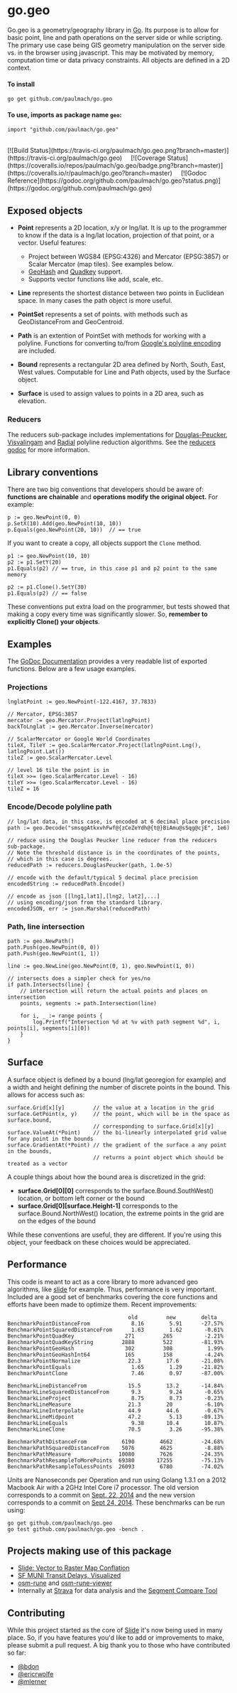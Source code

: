 go.geo
======

Go.geo is a geometry/geography library in [Go](http://golang.org). Its purpose is to allow for
basic point, line and path operations on the server side or while scripting. The primary use
case being GIS geometry manipulation on the server side vs. in the browser using javascript.
This may be motivated by memory, computation time or data privacy constraints.
All objects are defined in a 2D context.

#### To install
	
	go get github.com/paulmach/go.geo

#### To use, imports as package name `geo`:

	import "github.com/paulmach/go.geo"

<br />
[![Build Status](https://travis-ci.org/paulmach/go.geo.png?branch=master)](https://travis-ci.org/paulmach/go.geo)
&nbsp; &nbsp;
[![Coverage Status](https://coveralls.io/repos/paulmach/go.geo/badge.png?branch=master)](https://coveralls.io/r/paulmach/go.geo?branch=master)
&nbsp; &nbsp;
[![Godoc Reference](https://godoc.org/github.com/paulmach/go.geo?status.png)](https://godoc.org/github.com/paulmach/go.geo)

## Exposed objects
* **Point** represents a 2D location, x/y or lng/lat.
	It is up to the programmer to know if the data is a lng/lat location, projection of that point, or a vector.
	Useful features:
	* Project between WGS84 (EPSG:4326) and Mercator (EPSG:3857) or Scalar Mercator (map tiles). See examples below.
	* [GeoHash](https://godoc.org/github.com/paulmach/go.geo#Point.GeoHash) and [Quadkey](https://godoc.org/github.com/paulmach/go.geo#Point.Quadkey) support.
	* Supports vector functions like add, scale, etc. 
* **Line** represents the shortest distance between two points in Euclidean space.
	In many cases the path object is more useful.

* **PointSet** represents a set of points.
	with methods such as GeoDistanceFrom and GeoCentroid.

* **Path** is an extention of PointSet with methods for working with a polyline.
	Functions for converting to/from
	[Google's polyline encoding](https://developers.google.com/maps/documentation/utilities/polylinealgorithm) are included.
* **Bound** represents a rectangular 2D area defined by North, South, East, West values.
	Computable for Line and Path objects, used by the Surface object.
* **Surface** is used to assign values to points in a 2D area, such as elevation.

### Reducers

The reducers sub-package includes implementations for 
[Douglas-Peucker](http://en.wikipedia.org/wiki/Ramer%E2%80%93Douglas%E2%80%93Peucker_algorithm),
[Visvalingam](http://bost.ocks.org/mike/simplify/) 
and
[Radial](http://psimpl.sourceforge.net/radial-distance.html) 
polyline reduction algorithms. See the [reducers godoc](http://godoc.org/github.com/paulmach/go.geo/reducers) for more information.

## Library conventions

There are two big conventions that developers should be aware of:
**functions are chainable** and **operations modify the original object.**
For example:

	p := geo.NewPoint(0, 0)
	p.SetX(10).Add(geo.NewPoint(10, 10))
	p.Equals(geo.NewPoint(20, 10))  // == true

If you want to create a copy, all objects support the `Clone` method.

	p1 := geo.NewPoint(10, 10)
	p2 := p1.SetY(20)
	p1.Equals(p2) // == true, in this case p1 and p2 point to the same memory

	p2 := p1.Clone().SetY(30)
	p1.Equals(p2) // == false

These conventions put extra load on the programmer,
but tests showed that making a copy every time was significantly slower.
So, **remember to explicitly Clone() your objects**.

## Examples

The [GoDoc Documentation](https://godoc.org/github.com/paulmach/go.geo) provides a very readable list
of exported functions. Below are a few usage examples.

### Projections

	lnglatPoint := geo.NewPoint(-122.4167, 37.7833)

	// Mercator, EPSG:3857
	mercator := geo.Mercator.Project(latlngPoint)
	backToLnglat := geo.Mercator.Inverse(mercator)

	// ScalarMercator or Google World Coordinates
	tileX, TileY := geo.ScalarMercator.Project(latlngPoint.Lng(), latlngPoint.Lat())
	tileZ := geo.ScalarMercator.Level

	// level 16 tile the point is in
	tileX >>= (geo.ScalarMercator.Level - 16)
	tileY >>= (geo.ScalarMercator.Level - 16)
	tileZ = 16

### Encode/Decode polyline path

	// lng/lat data, in this case, is encoded at 6 decimal place precision
	path := geo.Decode("smsqgAtkxvhFwf@{zCeZeYdh@{t@}BiAmu@sSqg@cjE", 1e6)
	
	// reduce using the Douglas Peucker line reducer from the reducers sub-package.
	// Note the threshold distance is in the coordinates of the points,
	// which in this case is degrees.
	reducedPath := reducers.DouglasPeucker(path, 1.0e-5)
	
	// encode with the default/typical 5 decimal place precision
	encodedString := reducedPath.Encode() 

	// encode as json [[lng1,lat1],[lng2, lat2],...]
	// using encoding/json from the standard library.
	encodedJSON, err := json.Marshal(reducedPath)

### Path, line intersection

	path := geo.NewPath()
	path.Push(geo.NewPoint(0, 0))
	path.Push(geo.NewPoint(1, 1))

	line := geo.NewLine(geo.NewPoint(0, 1), geo.NewPoint(1, 0))

	// intersects does a simpler check for yes/no
	if path.Intersects(line) {
		// intersection will return the actual points and places on intersection
		points, segments := path.Intersection(line)

		for i, _ := range points {
			log.Printf("Intersection %d at %v with path segment %d", i, points[i], segments[i][0])
		}
	}

## Surface

A surface object is defined by a bound (lng/lat georegion for example) and a width and height 
defining the number of discrete points in the bound. This allows for access such as:

	surface.Grid[x][y]         // the value at a location in the grid
	surface.GetPoint(x, y)     // the point, which will be in the space as surface.bound,
	                           // corresponding to surface.Grid[x][y]
	surface.ValueAt(*Point)    // the bi-linearly interpolated grid value for any point in the bounds
	surface.GradientAt(*Point) // the gradient of the surface a any point in the bounds,
	                           // returns a point object which should be treated as a vector

A couple things about how the bound area is discretized in the grid:
 
* **surface.Grid[0][0]**
	corresponds to the surface.Bound.SouthWest() location, or bottom left corner or the bound
* **surface.Grid[0][surface.Height-1]**
	corresponds to the surface.Bound.NorthWest() location,
	the extreme points in the grid are on the edges of the bound

While these conventions are useful, they are different.
If you're using this object, your feedback on these choices would be appreciated.

## Performance <a id="performance">&nbsp;</a>

This code is meant to act as a core library to more advanced geo algorithms, 
like [slide](https://github.com/paulmach/slide) for example.
Thus, performance is very important. Included are a good set of benchmarks covering
the core functions and efforts have been made to optimize them. Recent improvements:

	                                      old         new        delta
	BenchmarkPointDistanceFrom             8.16        5.91      -27.57%
	BenchmarkPointSquaredDistanceFrom      1.63        1.62       -0.61%
	BenchmarkPointQuadKey                271         265          -2.21%
	BenchmarkPointQuadKeyString         2888         522         -81.93%
	BenchmarkPointGeoHash                302         308           1.99%
	BenchmarkPointGeoHashInt64           165         158          -4.24%
	BenchmarkPointNormalize               22.3        17.6       -21.08%
	BenchmarkPointEquals                   1.65        1.29      -21.82%
	BenchmarkPointClone                    7.46        0.97      -87.00%

	BenchmarkLineDistanceFrom             15.5        13.2       -14.84%
	BenchmarkLineSquaredDistanceFrom       9.3         9.24       -0.65%
	BenchmarkLineProject                   8.75        8.73       -0.23%
	BenchmarkLineMeasure                  21.3        20          -6.10%
	BenchmarkLineInterpolate              44.9        44.6        -0.67%
	BenchmarkLineMidpoint                 47.2         5.13      -89.13%
	BenchmarkLineEquals                    9.38       10.4        10.87%
	BenchmarkLineClone                    70.5         3.26      -95.38%

	BenchmarkPathDistanceFrom           6190        4662         -24.68%
	BenchmarkPathSquaredDistanceFrom    5076        4625          -8.88%
	BenchmarkPathMeasure               10080        7626         -24.35%
	BenchmarkPathResampleToMorePoints  69380       17255         -75.13%
	BenchmarkPathResampleToLessPoints  26093        6780         -74.02%


Units are Nanoseconds per Operation and run using Golang 1.3.1 on a 2012 Macbook Air with a 2GHz Intel Core i7 processor.
The old version corresponds to a commit on [Sept. 22, 2014](https://github.com/paulmach/go.geo/tree/984bc95cceb5e8fd7c3b8e9fdb0b2066207790e5) and the new version corresponds to a commit on [Sept 24, 2014](https://github.com/paulmach/go.geo/tree/9eb57f27bd88cdb2c1c96e058fafc74bb9aeaffb). These benchmarks can be run using: 

	go get github.com/paulmach/go.geo
	go test github.com/paulmach/go.geo -bench .

## Projects making use of this package

* [Slide: Vector to Raster Map Conflation](https://github.com/paulmach/slide)
* [SF MUNI Transit Delays, Visualized](http://bdon.org/transit)
* [osm-rune](https://github.com/tmcw/osm-rune) and [osm-rune-viewer](https://github.com/tmcw/osm-rune-viewer)
* Internally at [Strava](http://www.strava.com) for data analysis and the [Segment Compare Tool](http://blog.strava.com/whats-your-best-effort-see-how-it-compares-8480/)

## Contributing

While this project started as the core of [Slide](https://github.com/paulmach/slide) it's now being used in many place.
So, if you have features you'd like to add or improvements to make, please submit a pull request.
A big thank you to those who have contributed so far:

* [@bdon](https://github.com/bdon)
* [@ericrwolfe](https://github.com/ericrwolfe)
* [@mlerner](https://github.com/mlerner)
